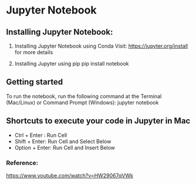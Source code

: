 # Jupyter Notebook

## Installing Jupyter Notebook:

1. Installing Jupyter Notebook using Conda
    Visit: https://jupyter.org/install for more details

2. Installing Jupyter using pip
    pip install notebook


## Getting started

To run the notebook, run the following command at the Terminal (Mac/Linux) or Command Prompt (Windows):
jupyter notebook


## Shortcuts to execute your code in Jupyter in Mac

* Ctrl + Enter : Run Cell
* Shift + Enter: Run Cell and Select Below
* Option + Enter: Run Cell and Insert Below

### Reference:
https://www.youtube.com/watch?v=HW29067qVWk
